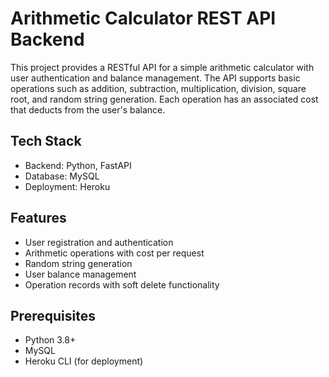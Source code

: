 # Arithmetic Calculator REST API Backend

This project provides a RESTful API for a simple arithmetic calculator with user authentication and balance management. The API supports basic operations such as addition, subtraction, multiplication, division, square root, and random string generation. Each operation has an associated cost that deducts from the user's balance.

## Tech Stack
- Backend: Python, FastAPI
- Database: MySQL
- Deployment: Heroku

## Features
- User registration and authentication
- Arithmetic operations with cost per request
- Random string generation
- User balance management
- Operation records with soft delete functionality

## Prerequisites
- Python 3.8+
- MySQL
- Heroku CLI (for deployment)

